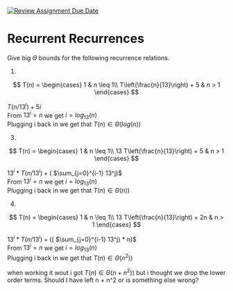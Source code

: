 [![Review Assignment Due Date](https://classroom.github.com/assets/deadline-readme-button-24ddc0f5d75046c5622901739e7c5dd533143b0c8e959d652212380cedb1ea36.svg)](https://classroom.github.com/a/8KYthzwp)
# Recurrent Recurrences

Give big $\Theta$ bounds for the following recurrence relations.

1.
$$ T(n) =
    \begin{cases}
        1 & n \leq 1\\
        T\left(\frac{n}{13}\right) + 5 & n > 1
    \end{cases}
$$

$T(n/13^i) + 5i$ <br/>
From $13^i = n$ we get $i = log_{13}(n)$ <br/>
Plugging i back in we get that $T(n) \in \Theta(log(n))$ <br/>

3.
$$ T(n) =
    \begin{cases}
        1 & n \leq 1\\
        13 T\left(\frac{n}{13}\right) + 5 & n > 1
    \end{cases}
$$

$13^i * T(n/13^i) + ($ $\sum_{j=0}^{i-1} 13^j)$ <br/>
From $13^i = n$ we get $i = log_{13}(n)$ <br/>
Plugging i back in we get that $T(n) \in \Theta(n))$ <br/>

4.
$$ T(n) =
    \begin{cases}
        1 & n \leq 1\\
        13 T\left(\frac{n}{13}\right) + 2n & n > 1
    \end{cases}
$$

$13^i * T(n/13^i) + (($ $\sum_{j=0}^{i-1} 13^j) * n)$ <br/>
From $13^i = n$ we get $i = log_{13}(n)$ <br/>
Plugging i back in we get that $T(n) \in \Theta(n^2))$ <br/>

when working it wout i got $T(n) \in \Theta(n + n^2))$ but i thought we drop the lower order terms. Should I have left n + n^2 or is something else wrong?
